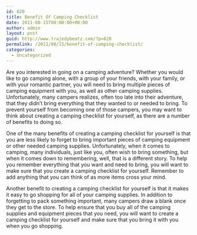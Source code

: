 ```yaml
---
id: 620
title: Benefit Of Camping Checklist
date: 2011-08-15T00:00:00+00:00
author: admin
layout: post
guid: http://www.trajedybeatz.com/?p=620
permalink: /2011/08/15/benefit-of-camping-checklist/
categories:
  - Uncategorized
---
```

Are you interested in going on a camping adventure? Whether you would like to go camping alone, with a group of your friends, with your family, or with your romantic partner, you will need to bring multiple pieces of camping equipment with you, as well as other camping supplies. Unfortunately, many campers realizes, often too late into their adventure, that they didn&#8217;t bring everything that they wanted to or needed to bring. To prevent yourself from becoming one of those campers, you may want to think about creating a camping checklist for yourself, as there are a number of benefits to doing so.

One of the many benefits of creating a camping checklist for yourself is that you are less likely to forget to bring important pieces of camping equipment or other needed camping supplies. Unfortunately, when it comes to camping, many individuals, just like you, often wish to bring something, but when it comes down to remembering, well, that is a different story. To help you remember everything that you want and need to bring, you will want to make sure that you create a camping checklist for yourself. Remember to add anything that you can think of as more items cross your mind.

Another benefit to creating a camping checklist for yourself is that it makes it easy to go shopping for all of your camping supplies. In addition to forgetting to pack something important, many campers draw a blank once they get to the store. To help ensure that you buy all of the camping supplies and equipment pieces that you need, you will want to create a camping checklist for yourself and make sure that you bring it with you when you go shopping.